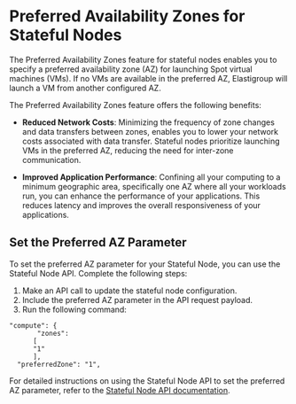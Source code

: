 # Preferred Availability Zones for Stateful Nodes

The Preferred Availability Zones feature for stateful nodes enables you to specify a preferred availability zone (AZ) for launching Spot virtual machines (VMs). If no VMs are available in the preferred AZ, Elastigroup will launch a VM from another configured AZ. 
 
The Preferred Availability Zones feature offers the following benefits: 

* **Reduced Network Costs**: Minimizing the frequency of zone changes and data transfers between zones, enables you to lower your network costs associated with data transfer. Stateful nodes prioritize launching VMs in the preferred AZ, reducing the need for inter-zone communication. 

* **Improved Application Performance**: Confining all your computing to a minimum geographic area, specifically one AZ where all your workloads run, you can enhance the performance of your applications. This reduces latency and improves the overall responsiveness of your applications. 

## Set the Preferred AZ Parameter 

To set the preferred AZ parameter for your Stateful Node, you can use the Stateful Node API. Complete the following steps: 

1. Make an API call to update the stateful node configuration. 
2. Include the preferred AZ parameter in the API request payload. 
3. Run the following command:  

```
"compute": { 
       "zones":  
      [ 
      "1" 
      ], 
  "preferredZone": "1", 
```

For detailed instructions on using the Stateful Node API to set the preferred AZ parameter, refer to the [Stateful Node API documentation](https://docs.spot.io/api/#tag/Elastigroup-Azure-Spot-VMs).
